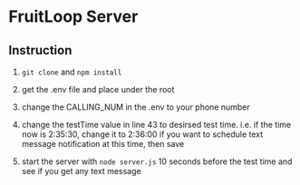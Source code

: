 # FruitLoop Server

## Instruction
1. `git clone` and `npm install`

2. get the .env file and place under the root

3. change the CALLING_NUM in the .env to your phone number

4. change the testTime value in line 43 to desirsed test time. i.e. if the time now is 2:35:30, change it to 2:36:00 if you want to schedule text message notification at this time, then save

5. start the server with `node server.js` 10 seconds before the test time and see if you get any text message
